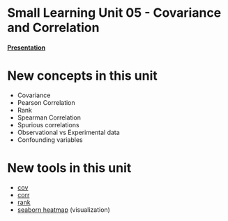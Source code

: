 # Small Learning Unit 05 - Covariance and Correlation


#### [Presentation](https://docs.google.com/presentation/d/1KEvHqfDZZ9kW288OJUjeaUL-s6cXRbZDgDt3icOP_rY/edit#slide=id.ge611b411c1_2_103)

# New concepts in this unit
- Covariance 
- Pearson Correlation
- Rank 
- Spearman Correlation 
- Spurious correlations
- Observational vs Experimental data 
- Confounding variables 



# New tools in this unit

- [cov](https://pandas.pydata.org/pandas-docs/stable/reference/api/pandas.DataFrame.cov.html)
- [corr](https://pandas.pydata.org/pandas-docs/stable/reference/api/pandas.DataFrame.corr.html)
- [rank](https://pandas.pydata.org/pandas-docs/stable/reference/api/pandas.DataFrame.rank.html)
- [seaborn heatmap](https://seaborn.pydata.org/generated/seaborn.heatmap.html) (visualization) 
